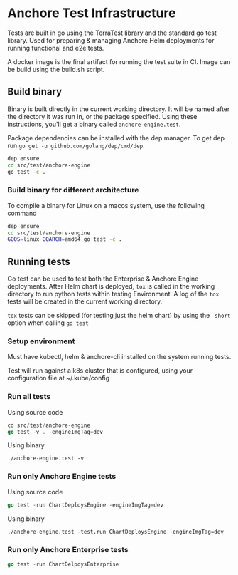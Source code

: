# Anchore Test Infrastructure

Tests are built in go using the TerraTest library and the standard go test library. Used for preparing & managing Anchore Helm deployments for running functional and e2e tests. 

A docker image is the final artifact for running the test suite in CI. Image can be build using the build.sh script.

## Build binary
Binary is built directly in the current working directory. It will be named after the directory it was run in, or the package specified. Using these instructions, you'll get a binary called `anchore-engine.test`.

Package dependencies can be installed with the dep manager. To get dep run `go get -u github.com/golang/dep/cmd/dep`.

```bash
dep ensure
cd src/test/anchore-engine
go test -c .
```

### Build binary for different architecture
To compile a binary for Linux on a macos system, use the following command
```bash
dep ensure
cd src/test/anchore-engine
GOOS=linux GOARCH=amd64 go test -c .
```

## Running tests
Go test can be used to test both the Enterprise & Anchore Engine deployments. After Helm chart is deployed, `tox` is called in the working directory to run python tests within testing Environment. A log of the `tox` tests will be created in the current working directory.

`tox` tests can be skipped (for testing just the helm chart) by using the `-short` option when calling `go test`

### Setup environment
Must have kubectl, helm & anchore-cli installed on the system running tests.

Test will run against a k8s cluster that is configured, using your configuration file at ~/.kube/config

### Run all tests
Using source code
```go
cd src/test/anchore-engine
go test -v . -engineImgTag=dev
```

Using binary
```
./anchore-engine.test -v
```



### Run only Anchore Engine tests
Using source code
```go
go test -run ChartDeploysEngine -engineImgTag=dev
```

Using binary
```
./anchore-engine.test -test.run ChartDeploysEngine -engineImgTag=dev
```

### Run only Anchore Enterprise tests
```go 
go test -run ChartDelpoysEnterprise
```